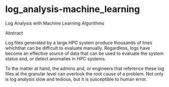 # log_analysis-machine_learning
Log Analysis with Machine Learning Algorithms


Abstract

Log files generated by a large HPC system produce thousands of  lines whichthat can be difficult to evaluate manually. Regardless, logs have become an effective source of data that can be used to evaluate the system status and, or detect anomalies in HPC systems. 

To the matter at hand, the admins and, or engineers that reference these log files at the granular level can overlook the root cause of a problem. 
Not only is log analysis slow and tedious, but it is susceptible to human error. 
